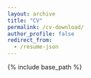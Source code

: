 ```yaml
---
layout: archive
title: "CV"
permalink: /cv-download/
author_profile: false
redirect_from:
  - /resume-json
---
```


{% include base_path %}
<!-- {% include cv-template.html %} -->

<script>
  window.location.href = "{{ base_path }}/files/cv.pdf";
</script>